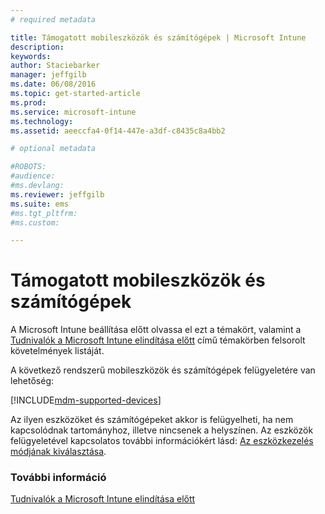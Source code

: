 ```yaml
---
# required metadata

title: Támogatott mobileszközök és számítógépek | Microsoft Intune
description:
keywords:
author: Staciebarker
manager: jeffgilb
ms.date: 06/08/2016
ms.topic: get-started-article
ms.prod:
ms.service: microsoft-intune
ms.technology:
ms.assetid: aeeccfa4-0f14-447e-a3df-c8435c8a4bb2

# optional metadata

#ROBOTS:
#audience:
#ms.devlang:
ms.reviewer: jeffgilb
ms.suite: ems
#ms.tgt_pltfrm:
#ms.custom:

---
```


# Támogatott mobileszközök és számítógépek

A Microsoft Intune beállítása előtt olvassa el ezt a témakört, valamint a [Tudnivalók a Microsoft Intune elindítása előtt](what-to-know-before-you-start-microsoft-intune.md) című témakörben felsorolt követelmények listáját. 

A következő rendszerű mobileszközök és számítógépek felügyeletére van lehetőség:

[!INCLUDE[mdm-supported-devices](../includes/mdm-supported-devices.md)] 

Az ilyen eszközöket és számítógépeket akkor is felügyelheti, ha nem kapcsolódnak tartományhoz, illetve nincsenek a helyszínen. Az eszközök felügyeletével kapcsolatos további információkért lásd: [Az eszközkezelés módjának kiválasztása](/Intune/Deploy-use/choose-how-to-manage-devices).


### További információ
[Tudnivalók a Microsoft Intune elindítása előtt](what-to-know-before-you-start-microsoft-intune.md)

<!--HONumber=Jun16_HO2-->


